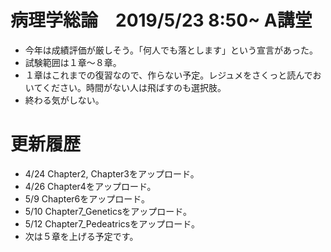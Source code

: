 # 病理学総論　2019/5/23 8:50~ A講堂
- 今年は成績評価が厳しそう。「何人でも落とします」という宣言があった。
- 試験範囲は１章～８章。
- １章はこれまでの復習なので、作らない予定。レジュメをさくっと読んでおいてください。時間がない人は飛ばすのも選択肢。
- 終わる気がしない。
# 更新履歴
- 4/24 Chapter2, Chapter3をアップロード。
- 4/26 Chapter4をアップロード。
- 5/9 Chapter6をアップロード。
- 5/10 Chapter7_Geneticsをアップロード。
- 5/12 Chapter7_Pedeatricsをアップロード。
- 次は５章を上げる予定です。
